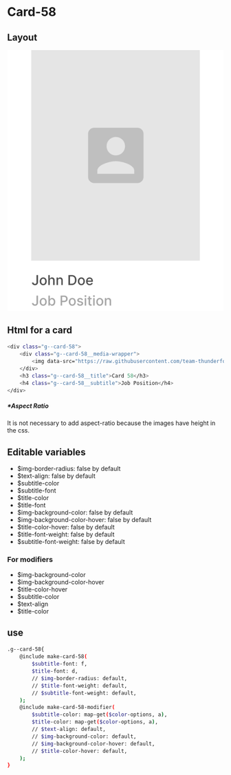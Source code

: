 # Card-58

## Layout

![alt text][card-58]

[card-58]: /src/img/global-components/card/card-58.png

## Html for a card

```sh
<div class="g--card-58">
    <div class="g--card-58__media-wrapper">
        <img data-src="https://raw.githubusercontent.com/team-thunderfoot/ui/main/src/img/logo-placeholder.png" src="/src/img/global-components/placeholder.jpg" alt="alt text" class="g--card-58__media-wrapper__media g--lazy-01">
    </div>
    <h3 class="g--card-58__title">Card 58</h3>
    <h4 class="g--card-58__subtitle">Job Position</h4>
</div>
```

##### \*Aspect Ratio

It is not necessary to add aspect-ratio because the images have height in the css.

## Editable variables

- $img-border-radius: false by default
- $text-align: false by default
- $subtitle-color
- $subtitle-font
- $title-color
- $title-font
- $img-background-color: false by default
- $img-background-color-hover: false by default
- $title-color-hover: false by default
- $title-font-weight: false by default
- $subtitle-font-weight: false by default

### For modifiers

- $img-background-color
- $img-background-color-hover
- $title-color-hover
- $subtitle-color
- $text-align
- $title-color

## use

```sh
.g--card-58{
    @include make-card-58(
        $subtitle-font: f,
        $title-font: d,
        // $img-border-radius: default,
        // $title-font-weight: default,
        // $subtitle-font-weight: default,
    );
    @include make-card-58-modifier(
        $subtitle-color: map-get($color-options, a),
        $title-color: map-get($color-options, a),
        // $text-align: default,
        // $img-background-color: default,
        // $img-background-color-hover: default,
        // $title-color-hover: default,
    );
}
```
